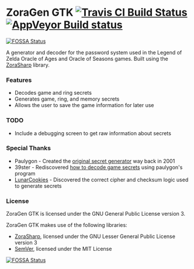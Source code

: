 # ZoraGen GTK [![Travis CI Build Status](https://travis-ci.org/kabili207/zoragen-gtk.svg?branch=master)](https://travis-ci.org/kabili207/zoragen-gtk) [![AppVeyor Build status](https://ci.appveyor.com/api/projects/status/b2ch8r9lbb8f8khn/branch/master?svg=true)](https://ci.appveyor.com/project/kabili207/zoragen-gtk/branch/master)
[![FOSSA Status](https://app.fossa.io/api/projects/git%2Bgithub.com%2Fkabili207%2Fzoragen-gtk.svg?type=shield)](https://app.fossa.io/projects/git%2Bgithub.com%2Fkabili207%2Fzoragen-gtk?ref=badge_shield)

A generator and decoder for the password system used in the Legend of Zelda Oracle of Ages and Oracle of Seasons games.
Built using the [ZoraSharp](https://github.com/kabili207/zora-sharp) library.

### Features
 * Decodes game and ring secrets
 * Generates game, ring, and memory secrets
 * Allows the user to save the game information for later use

### TODO
 * Include a debugging screen to get raw information about secrets

### Special Thanks
 * Paulygon - Created the [original secret generator](http://home.earthlink.net/~paul3/zeldagbc.html) way back in 2001
 * 39ster - Rediscovered [how to decode game secrets](http://www.gamefaqs.com/boards/472313-the-legend-of-zelda-oracle-of-ages/66934363) using paulygon's program
 * [LunarCookies](https://github.com/LunarCookies) - Discovered the correct cipher and checksum logic used to generate secrets

### License
ZoraGen GTK is licensed under the GNU General Public License version 3.

ZoraGen GTK makes use of the following libraries:
 * [ZoraSharp](https://github.com/kabili207/ZoraSharp), licensed under the GNU Lesser General Public License version 3
 * [SemVer](https://github.com/maxhauser/semver), licensed under the MIT License


[![FOSSA Status](https://app.fossa.io/api/projects/git%2Bgithub.com%2Fkabili207%2Fzoragen-gtk.svg?type=large)](https://app.fossa.io/projects/git%2Bgithub.com%2Fkabili207%2Fzoragen-gtk?ref=badge_large)
